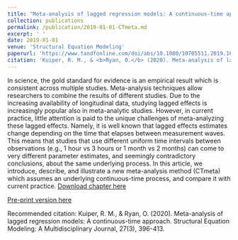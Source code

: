 ```yaml
---
title: "Meta-analysis of lagged regression models: A continuous-time approach "
collection: publications
permalink: /publication/2019-01-01-CTmeta.md
excerpt: ' '
date: 2019-01-01
venue: 'Structural Equation Modeling'
paperurl: 'https://www.tandfonline.com/doi/abs/10.1080/10705511.2019.1652613'
citation: 'Kuiper, R. M., & <b>Ryan, O.</b> (2020). Meta-analysis of lagged regression models: A continuous-time approach. Structural Equation Modeling: A Multidisciplinary Journal, 27(3), 396-413. '
---
```


In science, the gold standard for evidence is an empirical result which is consistent across multiple studies. Meta-analysis techniques allow researchers to combine the results of different studies. Due to the increasing availability of longitudinal data, studying lagged effects is increasingly popular also in meta-analytic studies. However, in current practice, little attention is paid to the unique challenges of meta-analyzing these lagged effects. Namely, it is well known that lagged effects estimates change depending on the time that elapses between measurement waves. This means that studies that use different uniform time intervals between observations (e.g., 1 hour vs 3 hours or 1 month vs 2 months) can come to very different parameter estimates, and seemingly contradictory conclusions, about the same underlying process. In this article, we introduce, describe, and illustrate a new meta-analysis method (CTmeta) which assumes an underlying continuous-time process, and compare it with current practice.
[Download chapter here](https://www.tandfonline.com/doi/abs/10.1080/10705511.2019.1652613)

[Pre-print version here](http://ryanoisin.github.io/files/RyanKuiperHamaker_preprint_CTchapter.pdf)

Recommended citation: Kuiper, R. M., & Ryan, O. (2020). Meta-analysis of lagged regression models: A continuous-time approach. Structural Equation Modeling: A Multidisciplinary Journal, 27(3), 396-413.
